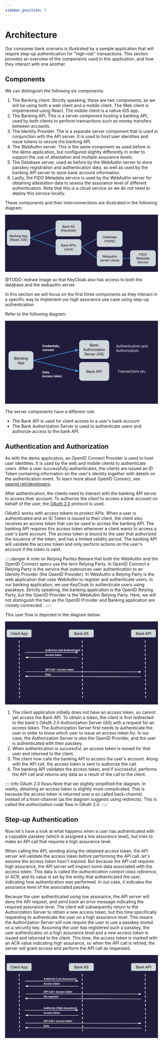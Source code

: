 ```yaml
---
sidebar_position: 3
---
```


# Architecture

Our consumer bank scenario is illustrated by a sample application that will require step-up authentication for "high-risk" transactions.
This section provides an overview of the components used in this application, and how they interact with one another.

## Components

We can distinguish the following six components:

1. The Banking client. Strictly speaking, these are two components, as we will be using both a web client and a mobile client. The Web client is implemented using React. The mobile client is a native iOS app.
2. The Banking API. This is a server component hosting a banking API, used by both clients to perform transactions such as money transfers between accounts.
3. The Identity Provider. The is a separate server component that is used in conjunction with the API server. It is used to host user identities and issue tokens to secure the banking API.
4. The WebAuthn server. This is the same component as used before in the demo application, but configured slightly differently in order to support the use of attestation and  multiple assurance levels.
5. The Database server, used as before by the WebAuthn server to store passkey registration and authentication data, as well as used by the banking API server to store bank account information.
6. Lastly, the FIDO Metadata service is used by the WebAuthn server for obtaining attestation data to assess the assurance level of different authenticators. Note that this is a cloud service so we do not need to deploy this service locally.

These components and their interconnections are illustrated in the following diagram:

![Components](/img/architecture-components.png)

@TODO: redraw image so that KeyCloak also has access to both the database and the webauthn server

In this section we will focus on the first three components as they interact in a specific way to implement our high assurance use case using step-up authentication.

Refer to the following diagram:

![Architecture](/img/architecture.png)

The server components have a different role:

- The Bank API is used for client access to a user's bank account
- The Bank Authorization Server is used to authenticate users and authorize access to the bank API.

## Authentication and Authorization

As with the demo application, an OpenID Connect Provider is used to host user identities. 
It is used by the web and mobile clients to authenticate users.
After a user successfully authenticates, the clients are issued an ID Token containing information on the user's identity together with details on the authentication event.
To learn more about OpenID Connect, see [openid.net/developers](https://openid.net/developers/).

After authentication, the clients need to interact with the banking API server to access their account.
To authorize the client to access a bank account on behalf of the user, the [OAuth 2.0](https://oauth.net/2/) protocol is used.

OAuth2 works with access tokens to protect APIs.
When a user is authenticated and an ID Token is issued to their client,
the client also receives an access token that can be used to access the banking API.
The banking API requires this access token whenever a client wants to access a user's bank account.
The access token is bound to the user that authorized the issuance of the token, and has a limited validity period.
The banking API will validate the access token and only perform actions on the user's account if the token is valid.

:::::danger A note on Relying Parties
Beware that both the WebAuthn and the OpenID Connect specs use the term Relying Party.
In OpenID Connect a Relying Party is the service that outsources user authentication to an Identity Provider (the OpenID Provider).
In WebAuthn a Relying Party is the web application that uses WebAuthn to register and authenticate users.
In our banking application, we use KeyCloak to authenticate users using passkeys.
Strictly speaking, the banking application is the OpenID Relying Party, but the OpenID Provider is the WebAuthn Relying Party.
Here, we will not distinguish the two as the OpenID Provider and Banking application are closely connected .
:::::

This user flow is depicted in the diagram below: 

![Login Flow](/img/architecture-login-flow.png)

1. The client application initially does not have an access token, so cannot yet access the Bank API.
To obtain a token, the client is first redirected to the bank's OAuth 2.0 Authorization Server (AS) with a request for an access token.
The Authorization Server first needs to authenticate the user in order to know which user to issue an access token for.
In our case, the Authorization Server is also the OpenID Provider, and the user is authenticated with their passkey.
2. When authentication is successful, an access token is issued for that user and returned to the client.
3. The client now calls the banking API to access the user's account. Along with the API call, the access token is sent to authorize the call.
4. The banking API validates the access token, and if successful, performs the API call and returns any data as a result of the call to the client.

:::::info OAuth 2.0 flows
Note that we slightly simplified the diagram.
In reality, obtaining an access token is slightly more complicated.
This is because the access token is returned over a so called back-channel, instead of a front-channel (as the diagram suggests using redirects).
This is called the *authorization code* flow in OAuth 2.0.
:::::

## Step-up Authentication

Now let's have a look at what happens when a user has authenticated with a copyable passkey (which is assigned a low assurance level),
but tries to make an API call that requires a high assurance level.

When calling the API, sending along the obtained access token, the API server will validate the access token before performing the API call.
let's assume the access token hasn't expired.
But because the API call requires high assurance, the API server will inspect some data associated with the access token.
This data is called the *authentication context class reference*, or ACR, and its value is set by the entity that authenticated the user, 
indicating how authentication was performed. In out case, it indicates the assurance level of the associated passkey.

Because the user authenticated using low assurance, the API server will deny the API request, and send back an error message indicating the required assurance level.
The client will subsequently return to the Authorization Server to obtain a new access token, but this time specifically requesting to authenticate the user on a high assurance level.
This means the Authorization Server will now require the user to use a passkey stored on a security key.
Assuming the user has registered such a passkey, the user authenticates on a high assurance level and a new access token is issued and returned to the client.
This time, the access token is marked with an ACR value indicating high assurance, so when the API call is retried, the server will grant access and perform the API call as requested.



![Stepup Flow](/img/architecture-stepup.png)

